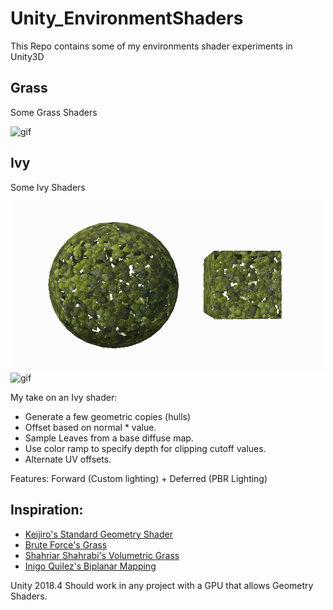 Unity_EnvironmentShaders
================================

This Repo contains some of my environments shader experiments in Unity3D



Grass
--------------------------------

Some Grass Shaders

![gif](/Media/Grass_2.gif)


Ivy
--------------------------------

Some Ivy Shaders



![gif](/Media/Ivy.gif)
![gif](/Media/Ivy_2.gif)

My take on an Ivy shader:
- Generate a few geometric copies (hulls)
- Offset based on normal * value.
- Sample Leaves from a base diffuse map.
- Use color ramp to specify depth for clipping cutoff values.
- Alternate UV offsets.

Features:
Forward (Custom lighting) + Deferred (PBR Lighting)




Inspiration:
--------------------------------
- [Keijiro's Standard Geometry Shader](https://github.com/keijiro/StandardGeometryShader)
- [Brute Force's Grass](https://www.bruteforce-games.com/post/grass-shader-devblog-04)
- [Shahriar Shahrabi's Volumetric Grass](https://shahriyarshahrabi.medium.com/volumetric-grass-shader-28ebb9f6860b)
- [Inigo Quilez's Biplanar Mapping](https://iquilezles.org/www/articles/biplanar/biplanar.htm)


Unity 2018.4
Should work in any project with a GPU that allows Geometry Shaders.
